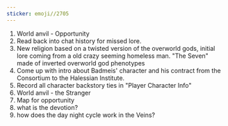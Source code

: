 ```yaml
---
sticker: emoji//2705
---
```

1. World anvil - Opportunity 
2. Read back into chat history for missed lore. 
3. New religion based on a twisted version of the overworld gods, initial lore coming from a old crazy seeming homeless man.  "The Seven" made of inverted overworld god phenotypes
4. Come up with intro about Badmeis' character and his contract from the Consortium to the Halessian Institute. 
5. Record all character backstory ties in "Player Character Info"
6. World anvil - the Stranger
7. Map for opportunity
8. what is the devotion?
9. how does the day night cycle work in the Veins?